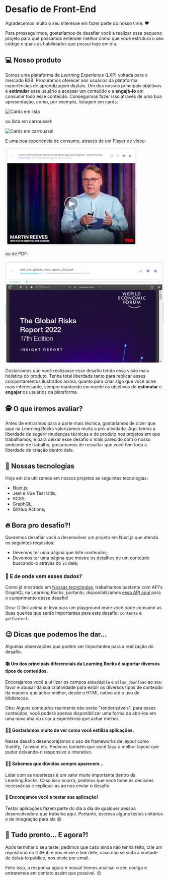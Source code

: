# Desafio de Front-End
Agradecemos muito o seu interesse em fazer parte do nosso time. ❤️

Para prosseguirmos, gostaríamos de desafiar você a realizar esse pequeno projeto para que possamos entender melhor como que você estrutura o seu código e quais as habilidades que possui hoje em dia.

## 💻 Nosso produto
Somos uma plataforma de *Learning Experience* (LXP) voltada para o mercado B2B. Procuramos oferecer aos usuários da plataforma experiências de aprendizagem digitais. Um dos nossos principais objetivos é **estimular** esse usuário a acessar um conteúdo e a **engajá-lo** em consumir todo esse conteúdo. Conseguimos fazer isso através de uma boa apresentação, como, por exemplo, listagem em cards:

![Cards em lista](img/Lista.gif 'Cards em lista')

ou lista em carroussel:

![Cards em carroussel ](img/Carroussel.gif 'Cards em carroussel')

E uma boa experiência de consumo, através de um Player de vídeo:

![Player - TED](img/TED.png 'Player de TED')

ou de PDF:

![Player - PDF](img/PDF.png 'Player de PDF')

Gostaríamos que você realizasse esse desafio tendo essa visão mais holística do produto. Tenha total liberdade tanto para replicar esses comportamentos ilustrados acima, quanto para criar algo que você ache mais interessante, sempre mantendo em mente os objetivos de **estimular** e **engajar** os usuários da plataforma. 

## 🕵️ O que iremos avaliar?
Antes de entrarmos para a parte mais técnica, gostaríamos de dizer que aqui na Learning.Rocks valorizamos muita a pró-atividade. Aqui temos a liberdade de sugerir mudanças técnicas e de produto nos projetos em que trabalhamos, e para deixar esse desafio o mais parecido com o nosso ambiente de trabalho, gostaríamos de ressaltar que você tem toda a liberdade de criação dentro dele.

## 🚀 Nossas tecnologias
Hoje em dia utilizamos em nossos projetos as seguintes tecnologias:
- Nuxt.js;
- Jest e Vue Test Utils;
- SCSS;
- GraphQL;
- GitHub Actions;

## 🔥 Bora pro desafio?!
Queremos desafiar você a desenvolver um projeto em Nuxt.js que atenda os seguintes requisitos:
- Devemos ter uma página que liste conteúdos;
- Devemos ter uma página que mostre os detalhes de um conteúdo buscando-o através do `id` dele;

### 💾 E de onde vem esses dados?
Como já mostrado em [Nossas tecnologias](#-nossas-tecnologias), trabalhamos bastante com API's GraphQL na Learning.Rocks, portanto, disponibilizamos [essa API aqui](https://us-central1-challenge-334613.cloudfunctions.net/api/graphql) para o cumprimento desse desafio!

Dica: O link acima te leva para um playground onde você pode consumir as duas queries que serão importantes para este desafio: `contents` e `getContent`.

## 😉 Dicas que podemos lhe dar...
Algumas observações que podem ser importantes para a realização do desafio.

#### 📚 Um dos principais diferenciais da Learning.Rocks é suportar diversos tipos de conteúdos.
Encorajamos você a utilizar os campos `embeddable` e `allow_download` ao seu favor e abusar da sua criatividade para exibir os diversos tipos de conteúdo da maneira que achar melhor, desde o HTML nativo até o uso de bibliotecas.

Obs: Alguns conteúdos realmente não serão "renderizáveis", para esses conteúdos, você poderá apenas disponibilizar uma forma de abri-los em uma nova aba ou criar a experiência que achar melhor.

#### 💅🏿 Gostaríamos muito de ver como você estiliza aplicações.
Nesse desafio desencorajamos o uso de frameworks de layout como Vuetify, Tailwind etc. Pedimos também que você faça o melhor layout que puder deixando-o responsivo e interativo.

#### 🤷‍♀️ Sabemos que dúvidas sempre aparecem...
Lidar com as incertezas é um valor muito importante dentro da Learning.Rocks. Caso isso ocorra, pedimos que você tome as decisões necessárias e explique-as ao nos enviar o desafio.


#### 🧪 Encorajamos você a testar sua aplicação!
Testar aplicações fazem parte do dia a dia de qualquer pessoa desenvolvedora que trabalha aqui. Portanto, escreva alguns testes unitários e de integração para ela 😄


## 🎉 Tudo pronto... E agora?!
Após terminar o seu teste, pedimos que caso ainda não tenha feito, crie um repositório no GitHub e nos envie o link dele, caso não se sinta a vontade de deixá-lo público, nos envie por email.

Feito isso, a responsa agora é nossa! Iremos analisar o seu código e entraremos em contato assim que possível. 😊
